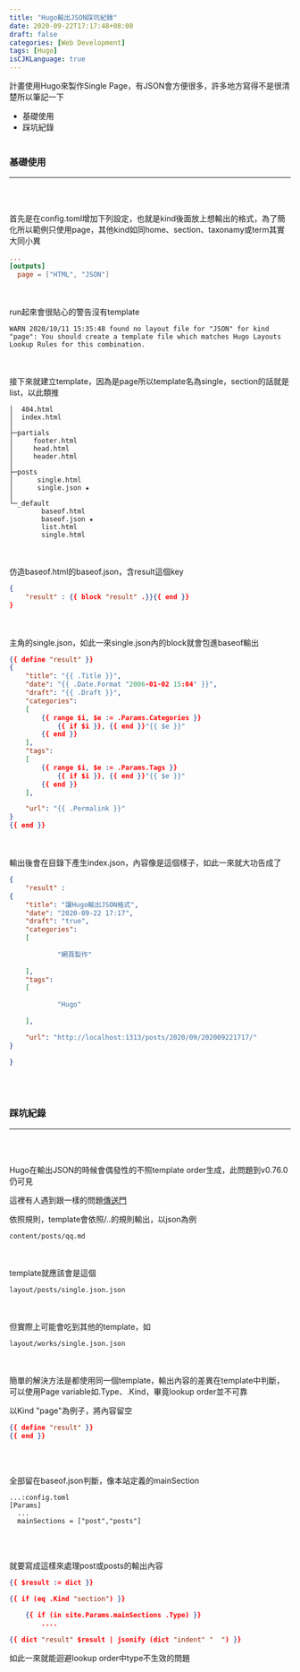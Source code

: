 ```yaml
---
title: "Hugo輸出JSON踩坑紀錄"
date: 2020-09-22T17:17:48+08:00
draft: false
categories: [Web Development]
tags: [Hugo]
isCJKLanguage: true
---
```

計畫使用Hugo來製作Single Page，有JSON會方便很多，許多地方寫得不是很清楚所以筆記一下

<!--more-->
* <a onclick="window.scrollTo({top: document.getElementById(0).offsetTop, behavior: 'smooth'})">基礎使用</a>
* <a onclick="window.scrollTo({top: document.getElementById(1).offsetTop, behavior: 'smooth'})">踩坑紀錄</a>
<br></br>




### <p id=0>基礎使用</p>
---
<br></br>

首先是在config.toml增加下列設定，也就是kind後面放上想輸出的格式，為了簡化所以範例只使用page，其他kind如同home、section、taxonamy或term其實大同小異
```:config.toml
...
[outputs]
  page = ["HTML", "JSON"]
```

<br></br>
run起來會很貼心的警告沒有template
```
WARN 2020/10/11 15:35:48 found no layout file for "JSON" for kind "page": You should create a template file which matches Hugo Layouts Lookup Rules for this combination.
```
<br></br>
接下來就建立template，因為是page所以template名為single，section的話就是list，以此類推
```
│  404.html
│  index.html
│
├─partials
│     footer.html
│     head.html
│     header.html
│
├─posts
│      single.html
│      single.json ★
│
└─_default
        baseof.html
        baseof.json ★
        list.html
        single.html
```
<br></br>
仿造baseof.html的baseof.json，含result這個key
```:_default/baseof.json
{
    "result" : {{ block "result" .}}{{ end }}
}
```
<br></br>
主角的single.json，如此一來single.json內的block就會包進baseof輸出
```posts/single.json
{{ define "result" }}
{
    "title": "{{ .Title }}",
    "date": "{{ .Date.Format "2006-01-02 15:04" }}",
    "draft": "{{ .Draft }}",
    "categories": 
    [
        {{ range $i, $e := .Params.Categories }}
            {{ if $i }}, {{ end }}"{{ $e }}"
        {{ end }}
    ],
    "tags":
    [
        {{ range $i, $e := .Params.Tags }}
            {{ if $i }}, {{ end }}"{{ $e }}"
        {{ end }}
    ],

    "url": "{{ .Permalink }}"
}
{{ end }}
```
<br></br>
輸出後會在目錄下產生index.json，內容像是這個樣子，如此一來就大功告成了
```:posts/202009221717/index.json
{
    "result" : 
{
    "title": "讓Hugo輸出JSON格式",
    "date": "2020-09-22 17:17",
    "draft": "true",
    "categories": 
    [
        
            "網頁製作"
        
    ],
    "tags":
    [
        
            "Hugo"
        
    ],

    "url": "http://localhost:1313/posts/2020/09/202009221717/"
}

}
```
<br></br>


### <p id=1>踩坑紀錄</p>
---
<br></br>


Hugo在輸出JSON的時候會偶發性的不照template order生成，此問題到v0.76.0仍可見
  
這裡有人遇到跟一樣的問題<a target="_blank" href="https://discourse.gohugo.io/t/json-output-uses-the-wrong-template/27284/10">傳送門</a>
  
依照規則，template會依照<type>/<kind>.<format>.<extension>的規則輸出，以json為例
```
content/posts/qq.md
```
<br></br>
template就應該會是這個
```
layout/posts/single.json.json
```
<br></br>
但實際上可能會吃到其他的template，如
```
layout/works/single.json.json
```
<br></br>
簡單的解決方法是都使用同一個template，輸出內容的差異在template中判斷，可以使用Page variable如.Type、.Kind，畢竟lookup order並不可靠
  
以Kind "page"為例子，將內容留空
```:layout/_default/single.json
{{ define "result" }}
{{ end }}
```
<br></br>

全部留在baseof.json判斷，像本站定義的mainSection
```
...:config.toml
[Params]
  ...
  mainSections = ["post","posts"]
```
<br></br>

就要寫成這樣來處理post或posts的輸出內容
```:layout/_dafault/baseof.json
{{ $result := dict }}

{{ if (eq .Kind "section") }}

    {{ if (in site.Params.mainSections .Type) }}
        ....

{{ dict "result" $result | jsonify (dict "indent" "  ") }}
```
如此一來就能迴避lookup order中type不生效的問題